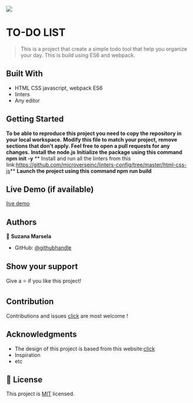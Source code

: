 ![](https://img.shields.io/badge/Microverse-blueviolet)

# TO-DO LIST
> This is a project that create a simple todo tool that help you organize your day. This is build using ES6 and webpack.


## Built With

- HTML CSS javascript, webpack ES6
- linters
- Any editor


## Getting Started

**To be able to reproduce this project you need to copy the repository in your local workspace.**
**Modify this file to match your project, remove sections that don't apply. Feel free to open a pull requests for any changes.**
**Install the node.js**
**Initialize the package using this command npm init -y**
** Install and run all the linters from this link:https://github.com/microverseinc/linters-config/tree/master/html-css-js**
**Launch the project using this command npm run build**

## Live Demo (if available)

[live demo]()


## Authors

👤 **Suzana Marsela**

- GitHub: [@githubhandle](https://github.com/Suzi216)


## Show your support

Give a ⭐️ if you like this project!

## Contribution

Contributions and issues [click](https://github.com/Suzi216/To-Do-List/issues) are most welcome !

## Acknowledgments

- The design of this project is based from this website:[click](https://www.behance.net/gallery/29845175/CC-Global-Summit-2015)
- Inspiration
- etc

## 📝 License

This project is [MIT](./MIT.md) licensed.
